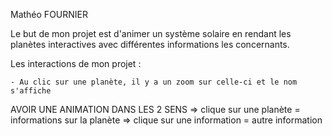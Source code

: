 Mathéo FOURNIER

Le but de mon projet est d'animer un système solaire en rendant les planètes interactives avec différentes informations les concernants.

Les interactions de mon projet : 

    - Au clic sur une planète, il y a un zoom sur celle-ci et le nom s'affiche 

AVOIR UNE ANIMATION DANS LES 2 SENS => clique sur une planète = informations sur la planète => clique sur une information = autre information
